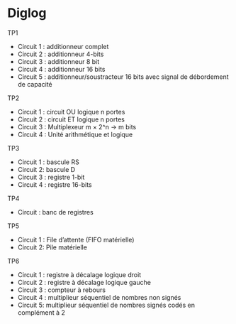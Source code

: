 # Diglog

TP1

- Circuit 1 : additionneur complet
- Circuit 2 : additionneur 4-bits
- Circuit 3 : additionneur 8 bit
- Circuit 4 : additionneur 16 bits
- Circuit 5 : additionneur/soustracteur 16 bits avec signal de débordement de capacité

TP2

- Circuit 1 : circuit OU logique n portes
- Circuit 2 : circuit ET logique n portes
- Circuit 3 : Multiplexeur m × 2^n → m bits
- Circuit 4 : Unité arithmétique et logique

TP3

- Circuit 1 : bascule RS
- Circuit 2: bascule D
- Circuit 3 : registre 1-bit
- Circuit 4 : registre 16-bits

TP4

- Circuit : banc de registres

TP5

- Circuit 1 : File d’attente (FIFO matérielle)
- Circuit 2: Pile matérielle

TP6

- Circuit 1 : registre à décalage logique droit
- Circuit 2 : registre à décalage logique gauche
- Circuit 3 : compteur à rebours
- Circuit 4 : multiplieur séquentiel de nombres non signés
- Circuit 5: multiplieur séquentiel de nombres signés codés en complément à 2
